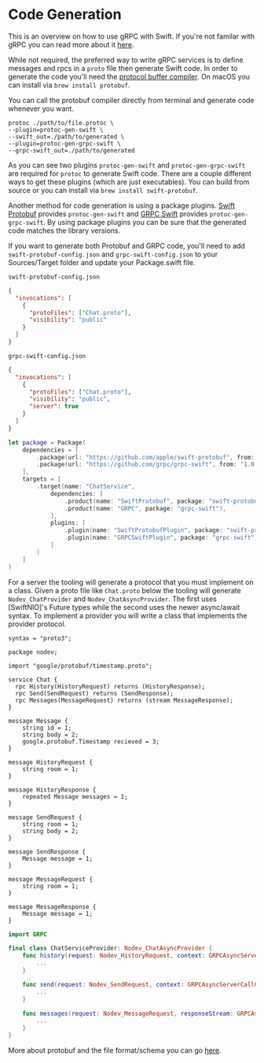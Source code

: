# Code Generation

This is an overview on how to use gRPC with Swift. If you're not familar with gRPC you can read more about it [here](https://grpc.io).

While not required, the preferred way to write gRPC services is to define messages and rpcs in a `proto` file then generate Swift code. In order to generate the code you'll need the [protocol buffer compiler](https://grpc.io/docs/protoc-installation/). On macOS you can install via `brew install protobuf`.

You can call the protobuf compiler directly from terminal and generate code whenever you want.

```
protoc ./path/to/file.protoc \
--plugin=protoc-gen-swift \
--swift_out=./path/to/generated \
--plugin=protoc-gen-grpc-swift \
--grpc-swift_out=./path/to/generated
```

As you can see two plugins `protoc-gen-swift` and `protoc-gen-grpc-swift` are required for `protoc` to generate Swift code. There are a couple different ways to get these plugins (which are just executables). You can build from source or you can install via `brew install swift-protobuf`.

Another method for code generation is using a package plugins. [Swift Protobuf](https://github.com/apple/swift-protobuf) provides `protoc-gen-swift` and [GRPC Swift](https://github.com/grpc/grpc-swift) provides `protoc-gen-grpc-swift`. By using package plugins you can be sure that the generated code matches the library versions.

If you want to generate both Protobuf and GRPC code, you'll need to add `swift-protobuf-config.json` and `grpc-swift-config.json` to your Sources/Target folder and update your Package.swift file.

`swift-protobuf-config.json`

```json
{
  "invocations": [
    {
      "protoFiles": ["Chat.proto"],
      "visibility": "public"
    }
  ]
}
```

`grpc-swift-config.json`

```json
{
  "invocations": [
    {
      "protoFiles": ["Chat.proto"],
      "visibility": "public",
      "server": true
    }
  ]
}
```

```swift
let package = Package(
    dependencies = [
        .package(url: "https://github.com/apple/swift-protobuf", from: "1.0.0"),
        .package(url: "https://github.com/grpc/grpc-swift", from: "1.0.0"),
    ],
    targets = [
        .target(name: "ChatService",
            dependencies: [
                .product(name: "SwiftProtobuf", package: "swift-protobuf"),
                .product(name: "GRPC", package: "grpc-swift"),
            ],
            plugins: [
                .plugin(name: "SwiftProtobufPlugin", package: "swift-protobuf"),
                .plugin(name: "GRPCSwiftPlugin", package: "grpc-swift"),
            ]
        )
    ]
)
```

For a server the tooling will generate a protocol that you must implement on a class. Given a proto file like `Chat.proto` below the tooling will generate `Nodev_ChatProvider` and `Nodev_ChatAsyncProvider`. The first uses [SwiftNIO]'s Future types while the second uses the newer async/await syntax. To implement a provider you will write a class that implements the provider protocol.

```
syntax = "proto3";

package nodev;

import "google/protobuf/timestamp.proto";

service Chat {
  rpc History(HistoryRequest) returns (HistoryResponse);
  rpc Send(SendRequest) returns (SendResponse);
  rpc Messages(MessageRequest) returns (stream MessageResponse);
}

message Message {
    string id = 1;
    string body = 2;
    google.protobuf.Timestamp recieved = 3;
}

message HistoryRequest {
    string room = 1;
}

message HistoryResponse {
    repeated Message messages = 1;
}

message SendRequest {
    string room = 1;
    string body = 2;
}

message SendResponse {
    Message message = 1;
}

message MessageRequest {
    string room = 1;
}

message MessageResponse {
    Message message = 1;
}
```

```swift
import GRPC

final class ChatServiceProvider: Nodev_ChatAsyncProvider {
    func history(request: Nodev_HistoryRequest, context: GRPCAsyncServerCallContext) async throws -> Nodev_HistoryResponse {
        ...
    }

    func send(request: Nodev_SendRequest, context: GRPCAsyncServerCallContext) async throws -> Nodev_SendResponse {
        ...
    }

    func messages(request: Nodev_MessageRequest, responseStream: GRPCAsyncResponseStreamWriter<Nodev_MessageResponse>, context: GRPCAsyncServerCallContext) async throws {
        ...
    }
}
```

More about protobuf and the file format/schema you can go [here](https://protobuf.dev).
